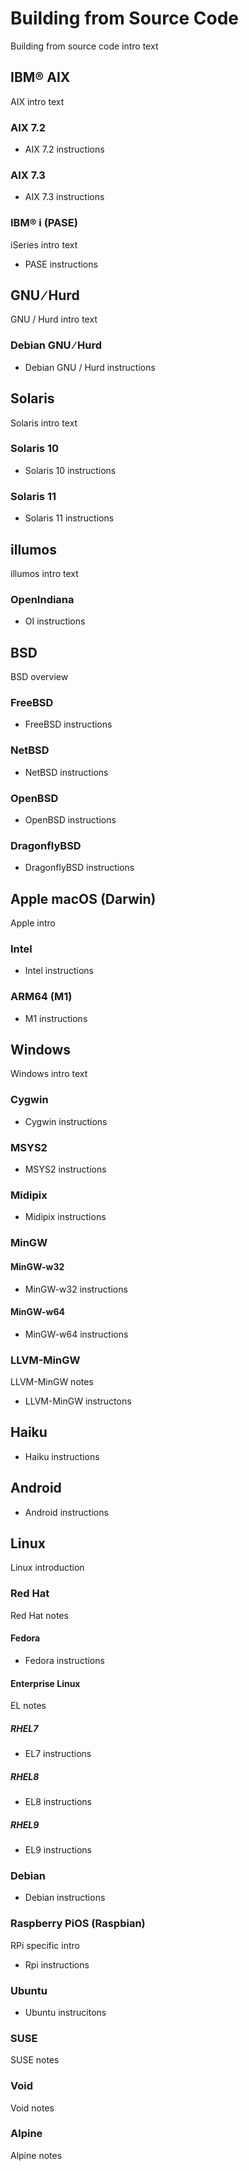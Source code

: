 <!-- pagebreak -->

# Building from Source Code

Building from source code intro text


## IBM® AIX

AIX intro text

### AIX 7.2

* AIX 7.2 instructions

### AIX 7.3

* AIX 7.3 instructions

### IBM® i (PASE)

iSeries intro text

* PASE instructions


## GNU ∕ Hurd

GNU / Hurd intro text

### Debian GNU ∕ Hurd

* Debian GNU / Hurd instructions


## Solaris

Solaris intro text

### Solaris 10

* Solaris 10 instructions

### Solaris 11

* Solaris 11 instructions


## illumos

illumos intro text

### OpenIndiana

* OI instructions

## BSD

BSD overview

### FreeBSD

* FreeBSD instructions

### NetBSD

* NetBSD instructions

### OpenBSD

* OpenBSD instructions

### DragonflyBSD

* DragonflyBSD instructions


## Apple macOS (Darwin)

Apple intro

### Intel

* Intel instructions

### ARM64 (M1)

* M1 instructions


## Windows

Windows intro text

### Cygwin

* Cygwin instructions

### MSYS2

* MSYS2 instructions

### Midipix

* Midipix instructions

### MinGW

#### MinGW-w32

* MinGW-w32 instructions

#### MinGW-w64

* MinGW-w64 instructions

### LLVM-MinGW

LLVM-MinGW notes

* LLVM-MinGW instructons


## Haiku

* Haiku instructions


## Android

* Android instructions


## Linux

Linux introduction

### Red Hat

Red Hat notes

#### Fedora

* Fedora instructions

#### Enterprise Linux

EL notes

##### RHEL7

* EL7 instructions

##### RHEL8

* EL8 instructions

##### RHEL9

* EL9 instructions

### Debian

* Debian instructions

### Raspberry PiOS (Raspbian)

RPi specific intro

* Rpi instructions

### Ubuntu

* Ubuntu instrucitons

### SUSE

SUSE notes

### Void

Void notes

### Alpine

Alpine notes
